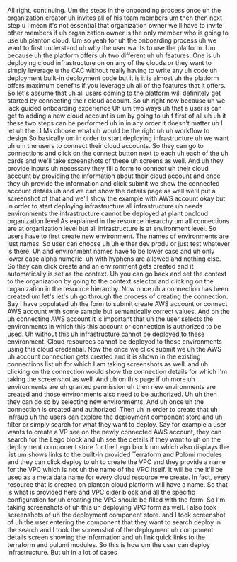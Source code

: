 All right, continuing. Um the steps in the onboarding process once uh the organization creator uh invites all of his team members um then then next step u I mean it's not essential that organization owner we'll have to invite other members if uh organization owner is the only member who is going to use uh planton cloud. Um so yeah for uh the onboarding process uh we want to first understand uh why the user wants to use the platform. Um because uh the platform offers uh two different uh uh features. One is uh deploying cloud infrastructure on on any of the clouds or they want to simply leverage u the CAC without really having to write any uh code uh deployment built-in deployment code but it is it is almost uh the platform offers maximum benefits if you leverage uh all of the features that it offers. So let's assume that uh all users coming to the platform will definitely get started by connecting their cloud account. So uh right now because uh we lack guided onboarding experience Uh um two ways uh that a user is can get to adding a new cloud account is um by going to uh f first of all uh uh it these two steps can be performed uh in in any order it doesn't matter uh I let uh the LLMs choose what uh would be the right uh uh workflow to design So basically um in order to start deploying infrastructure uh we want uh um the users to connect their cloud accounts. So they can go to connections and click on the connect button next to each uh each of the uh cards and we'll take screenshots of these uh screens as well. And uh they provide inputs uh necessary they fill a form to connect uh their cloud account by providing the information about their cloud account and once they uh provide the information and click submit we show the connected account details uh and we can show the details page as well we'll put a screenshot of that and we'll show the example with AWS account okay but in order to start deploying infrastructure all infrastructure uh needs environments the infrastructure cannot be deployed at plant oncloud organization level As explained in the resource hierarchy um all connections are at organization level but all infrastructure is at environment level. So users have to first create new environment. The names of environments are just names. So user can choose uh uh either dev produ or just test whatever is there. Uh and environment names have to be lower case and uh only lower case alpha numeric. uh with hyphens are allowed and nothing else. So they can click create and an environment gets created and it automatically is set as the context. Uh you can go back and set the context to the organization by going to the context selector and clicking on the organization in the resource hierarchy. Now once uh a connection has been created um let's let's uh go through the process of creating the connection. Say I have populated uh the form to submit create AWS account or connect AWS account with some sample but semantically correct values. And on the uh connecting AWS account it is important that uh the user selects the environments in which this this account or connection is authorized to be used. Uh without this uh infrastructure cannot be deployed to these environment. Cloud resources cannot be deployed to these environments using this cloud credential. Now the once we click submit we uh the AWS uh account connection gets created and it is shown in the existing connections list uh for which I am taking screenshots as well. and uh clicking on the connection would show the connection details for which I'm taking the screenshot as well. And uh on this page if uh more uh environments are uh granted permission uh then new environments are created and those environments also need to be authorized. Uh uh then they can do so by selecting new environments. And uh once uh the connection is created and authorized. Then uh in order to create that uh infraub uh the users can explore the deployment component store and uh filter or simply search for what they want to deploy. Say for example a user wants to create a VP see on the newly connected AWS account, they can search for the Lego block and uh see the details if they want to uh on the deployment component store for the Lego block um which also displays the list um shows links to the built-in provided Terraform and Polomi modules and they can click deploy to uh to create the VPC and they provide a name for the VPC which is not uh the name of the VPC itself. It will be the it'll be used as a meta data name for every cloud resource we create. In fact, every resource that is created on planton cloud platform will have a name. So that is what is provided here and VPC cider block and all the specific configuration for uh creating the VPC should be filled with the form. So I'm taking screenshots of uh this uh deploying VPC form as well. I also took screenshots of uh the deployment component store. and I took screenshot of uh the user entering the component that they want to search deploy in the search and I took the screenshot of the deployment uh component details screen showing the information and uh link quick links to the terraform and pulumi modules. So this is how um the user can deploy infrastructure. But uh in a lot of cases
